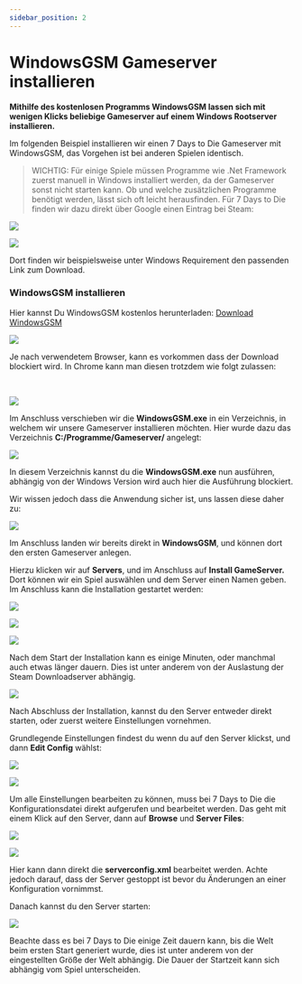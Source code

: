 ```yaml
---
sidebar_position: 2
---
```

<head>
  <meta name="WindowsGSM Gameserver installieren" content="windowsgsm, windows, gsm, gameserver"></meta>
</head>

WindowsGSM Gameserver installieren
======================================

**Mithilfe des kostenlosen Programms WindowsGSM lassen sich mit wenigen Klicks beliebige Gameserver auf einem Windows Rootserver installieren.**


Im folgenden Beispiel installieren wir einen 7 Days to Die Gameserver mit WindowsGSM, das Vorgehen ist bei anderen Spielen identisch.

> WICHTIG: Für einige Spiele müssen Programme wie .Net Framework zuerst manuell in Windows installiert werden, da der Gameserver sonst nicht starten kann. Ob und welche zusätzlichen Programme benötigt werden, lässt sich oft leicht herausfinden. Für 7 Days to Die finden wir dazu direkt über Google einen Eintrag bei Steam:

![](https://native-servers.com/customer/images/kb/48_chrome_GLjvbDk3QZ.png)

![](https://native-servers.com/customer/images/kb/49_chrome_IGWjZ5c0f6.png)

Dort finden wir beispielsweise unter Windows Requirement den passenden Link zum Download.

### **WindowsGSM installieren**

Hier kannst Du WindowsGSM kostenlos herunterladen: [Download WindowsGSM](https://windowsgsm.com/products/windowsgsm-desktop)

![](https://native-servers.com/customer/images/kb/34_mstsc_StiYlHe1gX.png)

Je nach verwendetem Browser, kann es vorkommen dass der Download blockiert wird. In Chrome kann man diesen trotzdem wie folgt zulassen:  
  
 

![](https://native-servers.com/customer/images/kb/35_mstsc_6BRiGjcZpf.png)

Im Anschluss verschieben wir die **WindowsGSM.exe** in ein Verzeichnis, in welchem wir unsere Gameserver installieren möchten. Hier wurde dazu das Verzeichnis **C:/Programme/Gameserver/** angelegt:

![](https://native-servers.com/customer/images/kb/36_mstsc_lOMwasuOrg.png)

In diesem Verzeichnis kannst du die **WindowsGSM.exe** nun ausführen, abhängig von der Windows Version wird auch hier die Ausführung blockiert.

Wir wissen jedoch dass die Anwendung sicher ist, uns lassen diese daher zu:

![](https://native-servers.com/customer/images/kb/38_mstsc_jVp3TOVB7I.png)

Im Anschluss landen wir bereits direkt in **WindowsGSM**, und können dort den ersten Gameserver anlegen. 

Hierzu klicken wir auf **Servers**, und im Anschluss auf **Install GameServer.** Dort können wir ein Spiel auswählen und dem Server einen Namen geben. Im Anschluss kann die Installation gestartet werden:

![](https://native-servers.com/customer/images/kb/39_mstsc_avuXIztOyB.png)

![](https://native-servers.com/customer/images/kb/40_mstsc_2AioN7si32.png)

![](https://native-servers.com/customer/images/kb/41_mstsc_MYZC29i47J.png)

Nach dem Start der Installation kann es einige Minuten, oder manchmal auch etwas länger dauern. Dies ist unter anderem von der Auslastung der Steam Downloadserver abhängig.

![](https://native-servers.com/customer/images/kb/42_mstsc_q8AxtBphAH.png)

Nach Abschluss der Installation, kannst du den Server entweder direkt starten, oder zuerst weitere Einstellungen vornehmen.

Grundlegende Einstellungen findest du wenn du auf den Server klickst, und dann **Edit Config** wählst:

![](https://native-servers.com/customer/images/kb/43_mstsc_o3mGJABj54.png)

![](https://native-servers.com/customer/images/kb/44_mstsc_xI8kNtFn3x.png)

Um alle Einstellungen bearbeiten zu können, muss bei 7 Days to Die die Konfigurationsdatei direkt aufgerufen und bearbeitet werden. Das geht mit einem Klick auf den Server, dann auf **Browse** und **Server Files**:

![](https://native-servers.com/customer/images/kb/45_mstsc_tKDh77ChPy.png)

![](https://native-servers.com/customer/images/kb/46_mstsc_10qDFSnbIY.png)

Hier kann dann direkt die **serverconfig.xml** bearbeitet werden. Achte jedoch darauf, dass der Server gestoppt ist bevor du Änderungen an einer Konfiguration vornimmst.

Danach kannst du den Server starten:

![](https://native-servers.com/customer/images/kb/47_mstsc_IVpxrzTcPX.png)

Beachte dass es bei 7 Days to Die einige Zeit dauern kann, bis die Welt beim ersten Start generiert wurde, dies ist unter anderem von der eingestellten Größe der Welt abhängig. Die Dauer der Startzeit kann sich abhängig vom Spiel unterscheiden.